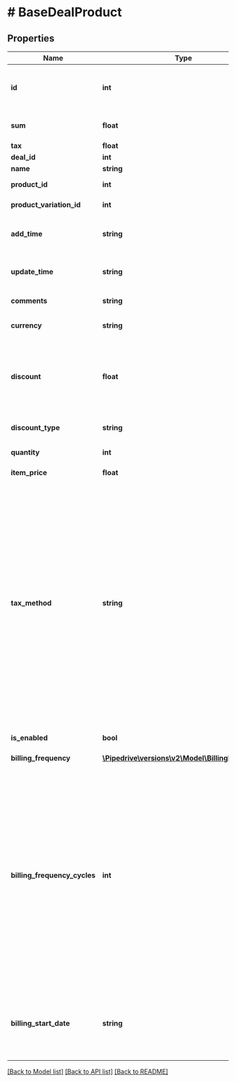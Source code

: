 # # BaseDealProduct

## Properties

Name | Type | Description | Notes
------------ | ------------- | ------------- | -------------
**id** | **int** | The ID of the deal-product (the ID of the product attached to the deal) | [optional]
**sum** | **float** | The sum of all the products attached to the deal | [optional]
**tax** | **float** | The product tax | [optional]
**deal_id** | **int** | The ID of the deal | [optional]
**name** | **string** | The product name | [optional]
**product_id** | **int** | The ID of the product | [optional]
**product_variation_id** | **int** | The ID of the product variation | [optional]
**add_time** | **string** | The date and time when the product was added to the deal | [optional]
**update_time** | **string** | The date and time when the deal product was last updated | [optional]
**comments** | **string** | The comments of the product | [optional]
**currency** | **string** | The currency associated with the deal product | [optional]
**discount** | **float** | The value of the discount. The &#x60;discount_type&#x60; field can be used to specify whether the value is an amount or a percentage | [optional] [default to 0]
**discount_type** | **string** | The type of the discount&#39;s value | [optional] [default to 'percentage']
**quantity** | **int** | The quantity of the product | [optional]
**item_price** | **float** | The price value of the product | [optional]
**tax_method** | **string** | The tax option to be applied to the products. When using &#x60;inclusive&#x60;, the tax percentage will already be included in the price. When using &#x60;exclusive&#x60;, the tax will not be included in the price. When using &#x60;none&#x60;, no tax will be added. Use the &#x60;tax&#x60; field for defining the tax percentage amount. By default, the user setting value for tax options will be used. Changing this in one product affects the rest of the products attached to the deal | [optional]
**is_enabled** | **bool** | Whether this product is enabled for the deal | [optional] [default to true]
**billing_frequency** | [**\Pipedrive\versions\v2\Model\BillingFrequency**](BillingFrequency.md) |  | [optional]
**billing_frequency_cycles** | **int** | Only available in Advanced and above plans  The number of times the billing frequency repeats for a product in a deal  When &#x60;billing_frequency&#x60; is set to &#x60;one-time&#x60;, this field must be &#x60;null&#x60;  When &#x60;billing_frequency&#x60; is set to &#x60;weekly&#x60;, this field cannot be &#x60;null&#x60;  For all the other values of &#x60;billing_frequency&#x60;, &#x60;null&#x60; represents a product billed indefinitely  Must be a positive integer less or equal to 208 | [optional]
**billing_start_date** | **string** | Only available in Advanced and above plans  The billing start date. Must be between 10 years in the past and 10 years in the future | [optional]

[[Back to Model list]](../README.md#documentation-for-models) [[Back to API list]](../README.md#documentation-for-api-endpoints) [[Back to README]](../README.md)
